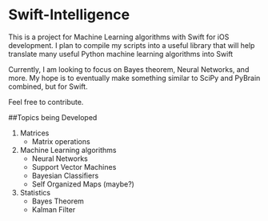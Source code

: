 Swift-Intelligence
==================

This is a project for Machine Learning algorithms with Swift for iOS development. 
I plan to compile my scripts into a useful library that will help translate many useful Python machine learning algorithms into Swift

Currently, I am looking to focus on Bayes theorem, Neural Networks, and more. My hope is to eventually make something similar to SciPy and PyBrain combined, but for Swift.

Feel free to contribute.


##Topics being Developed 
1. Matrices
    + Matrix operations
2. Machine Learning algorithms 
    +  Neural Networks
    +  Support Vector Machines
    +  Bayesian Classifiers 
    +  Self Organized Maps (maybe?)
3. Statistics
    +  Bayes Theorem
    +  Kalman Filter 

